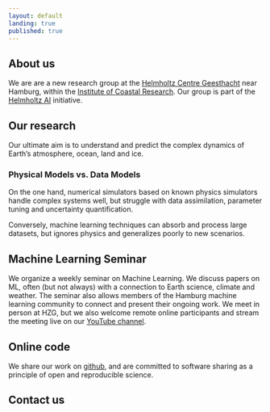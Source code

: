 ```yaml
---
layout: default
landing: true
published: true
---
```


## About us
We are are a new research group at the [Helmholtz Centre Geesthacht](https://www.hzg.de/index.php.en) near Hamburg, within the [Institute of Coastal Research](https://www.hzg.de/institutes_platforms/coastal_research/index.php.en). Our group is part of the [Helmholtz AI](https://www.helmholtz.ai/) initiative.

## Our research
Our ultimate aim is to understand and predict the complex dynamics of Earth’s atmosphere, ocean, land and ice.

### Physical Models vs. Data Models 
On the one hand, numerical simulators based on known physics simulators handle complex systems well, but struggle with data assimilation, parameter tuning and uncertainty quantification.

Conversely, machine learning techniques can absorb and process large datasets, but ignores physics and generalizes poorly to new scenarios.

## Machine Learning Seminar
We organize a weekly seminar on Machine Learning. We discuss papers on ML, often (but not always) with a connection to Earth science, climate and weather. The seminar also allows members of the Hamburg machine learning community to connect and present their ongoing work. We meet in person at HZG, but we also welcome remote online participants and stream the meeting live on our [YouTube channel](https://www.youtube.com/channel/UCyXAYFO3h-tBIEbPEqMnNKw). 

## Online code
We share our work on [github](https://github.com/m-dml), and are committed to software sharing as a principle of open and reproducible science.

## Contact us